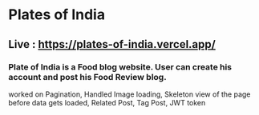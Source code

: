 # Plates of India 
## Live : https://plates-of-india.vercel.app/

### Plate of India is a Food blog website. User can create his account and post his Food Review blog.

worked on Pagination, 
Handled Image loading, 
Skeleton view of the page before data gets loaded,
Related Post, 
Tag Post, 
JWT token